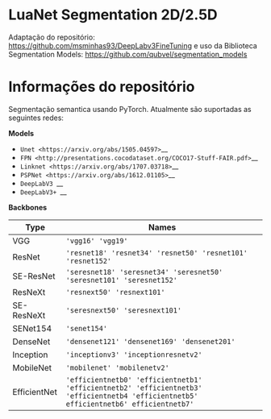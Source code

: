 # LuaNet Segmentation 2D/2.5D

Adaptação do repositório: https://github.com/msminhas93/DeepLabv3FineTuning e uso da Biblioteca Segmentation Models: https://github.com/qubvel/segmentation_models

# Informações do repositório

Segmentação semantica usando PyTorch. Atualmente são suportadas as seguintes redes:

**Models**

- `Unet <https://arxiv.org/abs/1505.04597>`\_\_
- `FPN <http://presentations.cocodataset.org/COCO17-Stuff-FAIR.pdf>`\_\_
- `Linknet <https://arxiv.org/abs/1707.03718>`\_\_
- `PSPNet <https://arxiv.org/abs/1612.01105>`\_\_
- `DeepLabV3 `\_\_
- `DeepLabV3+ `\_\_

**Backbones**

| Type         | Names                                                                                                                                  |
| ------------ | -------------------------------------------------------------------------------------------------------------------------------------- |
| VGG          | `'vgg16' 'vgg19'`                                                                                                                      |
| ResNet       | `'resnet18' 'resnet34' 'resnet50' 'resnet101' 'resnet152'`                                                                             |
| SE-ResNet    | `'seresnet18' 'seresnet34' 'seresnet50' 'seresnet101' 'seresnet152'`                                                                   |
| ResNeXt      | `'resnext50' 'resnext101'`                                                                                                             |
| SE-ResNeXt   | `'seresnext50' 'seresnext101'`                                                                                                         |
| SENet154     | `'senet154'`                                                                                                                           |
| DenseNet     | `'densenet121' 'densenet169' 'densenet201'`                                                                                            |
| Inception    | `'inceptionv3' 'inceptionresnetv2'`                                                                                                    |
| MobileNet    | `'mobilenet' 'mobilenetv2'`                                                                                                            |
| EfficientNet | `'efficientnetb0' 'efficientnetb1' 'efficientnetb2' 'efficientnetb3' 'efficientnetb4 'efficientnetb5' efficientnetb6' efficientnetb7'` |


